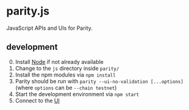 # parity.js

JavaScript APIs and UIs for Parity.

## development

0. Install [Node](https://nodejs.org/) if not already available
0. Change to the `js` directory inside `parity/`
0. Install the npm modules via `npm install`
0. Parity should be run with `parity --ui-no-validation [...options]` (where `options` can be `--chain testnet`)
0. Start the development environment via `npm start`
0. Connect to the [UI](http://localhost:3000)
